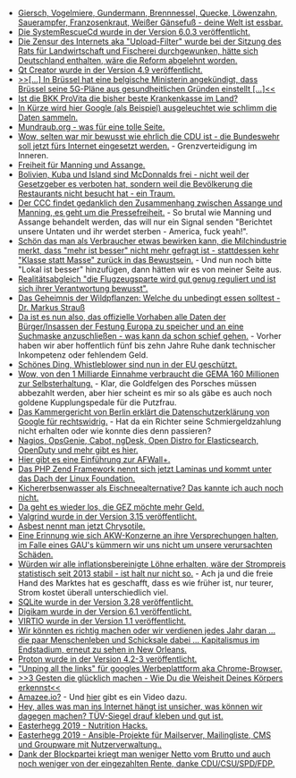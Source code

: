 * [Giersch, Vogelmiere, Gundermann, Brennnessel, Quecke, Löwenzahn, Sauerampfer, Franzosenkraut, Weißer Gänsefuß - deine Welt ist essbar.](https://www.smarticular.net/gesunde-unkraeuter-nicht-bekaempfen-sondern-aufessen/)
* [Die SystemRescueCd wurde in der Version 6.0.3 veröffentlicht.](https://www.planet3dnow.de/cms/45733-__trashed-3/)
* [Die Zensur des Internets aka "Upload-Filter" wurde bei der Sitzung des Rats für Landwirtschaft und Fischerei durchgewunken, hätte sich Deutschland enthalten, wäre die Reform abgelehnt worden.](https://blog.fefe.de/?ts=a24a9258)
* [Qt Creator wurde in der Version 4.9 veröffentlicht.](https://www.phoronix.com/scan.php?page=news_item&px=Qt-Creator-4.9-Released)
* [>>[...] In Brüssel hat eine belgische Ministerin angekündigt, dass Brüssel  seine 5G-Pläne  aus gesundheitlichen Gründen einstellt [...]<<](https://netzfrauen.org/2019/04/15/5g/)
* [Ist die BKK ProVita die bisher beste Krankenkasse im Land?](https://www.careelite.de/nachhaltige-krankenversicherung-gesetzlich/#krankenversicherung)
* [In Kürze wird hier Google (als Beispiel) ausgeleuchtet wie schlimm die Daten sammeln.](https://www.kuketz-blog.de/google-data-collection-eine-fundierte-analyse/)
* [Mundraub.org - was für eine tolle Seite.](https://mundraub.org/)
* [Wow, selten war mir bewusst wie ehrlich die CDU ist - die Bundeswehr soll jetzt fürs Internet eingesetzt werden.](https://blog.fefe.de/?ts=a24a5c40) - Grenzverteidigung im Inneren.
* [Freiheit für Manning und Assange.](https://weltnetz.tv/story/1876-freiheit-fuer-chelsea-manning-und-julian-assange)
* [Bolivien, Kuba und Island sind McDonnalds frei - nicht weil der Gesetzgeber es verboten hat, sondern weil die Bevölkerung die Restaurants nicht besucht hat - ein Traum.](https://netzfrauen.org/2019/04/15/mcdonalds-5/)
* [Der CCC findet gedanklich den Zusammenhang zwischen Assange und Manning, es geht um die Pressefreiheit.](https://www.ccc.de/de/updates/2019/chaos-computer-club-besorgt-uber-aktuelle-angriffe-auf-die-pressefreiheit) - So brutal wie Manning und Assange behandelt werden, das will nur ein Signal senden "Berichtet unsere Untaten und ihr werdet sterben - America, fuck yeah!".
* [Schön das man als Verbraucher etwas bewirken kann, die Milchindustrie merkt, dass "mehr ist besser" nicht mehr gefragt ist - stattdessen kehr "Klasse statt Masse" zurück in das Bewustsein.](https://netzfrauen.org/2019/04/16/milk/) - Und nun noch bitte "Lokal ist besser" hinzufügen, dann hätten wir es von meiner Seite aus.
* [Realitätsabgleich "die Flugzeugsparte wird gut genug reguliert und ist sich ihrer Verantwortung bewusst".](https://blog.fefe.de/?ts=a24b772e)
* [Das Geheimnis der Wildpflanzen: Welche du unbedingt essen solltest - Dr. Markus Strauß](https://www.welt-im-wandel.tv/video/das-geheimnis-der-wildpflanzen-welche-du-unbedingt-essen-solltest-dr-markus-strauss/)
* [Da ist es nun also, das offizielle Vorhaben alle Daten der Bürger/Insassen der Festung Europa zu speicher und an eine Suchmaske anzuschließen - was kann da schon schief gehen.](https://blog.fefe.de/?ts=a248a99d) - Vorher haben wir aber hoffentlich fünf bis zehn Jahre Ruhe dank technischer Inkompetenz oder fehlendem Geld.
* [Schönes Ding, Whistleblower sind nun in der EU geschützt.](https://blog.fefe.de/?ts=a248aa07)
* [Wow, von den 1 Milliarde Einnahme verbraucht die GEMA 160 Millionen zur Selbsterhaltung.](https://blog.fefe.de/?ts=a24843bb) - Klar, die Goldfelgen des Porsches müssen abbezahlt werden, aber hier scheint es mir so als gäbe es auch noch goldene Kupplungspedale für die Putzfrau.
* [Das Kammergericht von Berlin erklärt die Datenschutzerklärung von Google für rechtswidrig.](https://blog.fefe.de/?ts=a248432e) - Hat da ein Richter seine Schmiergeldzahlung nicht erhalten oder wie konnte dies denn passieren?
* [Nagios, OpsGenie, Cabot, ngDesk, Open Distro for Elasticsearch, OpenDuty und mehr gibt es hier.](https://opensource.com/article/19/4/opsgenie-alternatives)
* [Hier gibt es eine Einführung zur AFWall+.](https://www.kuketz-blog.de/afwall-digitaler-tuervorsteher-take-back-control-teil4/)
* [Das PHP Zend Framework nennt sich jetzt Laminas und kommt unter das Dach der Linux Foundation.](https://www.phoronix.com/scan.php?page=news_item&px=PHP-Laminas-Framework)
* [Kichererbsenwasser als Eischneealternative? Das kannte ich auch noch nicht.](https://www.smarticular.net/aquafaba-kichererbsen-eischnee-mousse-mayonnaise-rezept/)
* [Da geht es wieder los, die GEZ möchte mehr Geld.](https://blog.fefe.de/?ts=a24912bd)
* [Valgrind wurde in der Version 3.15 veröffentlicht.](https://www.phoronix.com/scan.php?page=news_item&px=Valgrind-3.15-Released)
* [Asbest nennt man jetzt Chrysotile.](https://netzfrauen.org/2019/04/17/asbest/)
* [Eine Erinnung wie sich AKW-Konzerne an ihre Versprechungen halten, im Falle eines GAU's kümmern wir uns nicht um unsere verursachten Schäden.](https://netzfrauen.org/2019/04/17/fukushima-4/)
* [Würden wir alle inflationsbereinigte Löhne erhalten, wäre der Strompreis statistisch seit 2013 stabil - ist halt nur nicht so.](http://www.sonnenseite.com/de/energie/strompreise-unterscheiden-sich-regional-um-bis-zu-mehrere-hundert-euro-im-jahr.html) - Ach ja und die freie Hand des Marktes hat es geschafft, dass es wie früher ist, nur teurer, Strom kostet überall unterschiedlich viel.
* [SQLite wurde in der Version 3.28 veröffentlicht.](https://www.phoronix.com/scan.php?page=news_item&px=SQLite-3.28-Released)
* [Digikam wurde in der Version 6.1 veröffentlicht.](https://www.pro-linux.de/news/1/26988/digikam-61-mit-neuer-plugin-schnittstelle.html)
* [VIRTIO wurde in der Version 1.1 veröffentlicht.](https://www.phoronix.com/scan.php?page=news_item&px=VIRTIO-1.1-Released)
* [Wir könnten es richtig machen oder wir verdienen jedes Jahr daran ... die paar Menschenleben und Schicksale dabei ... Kapitalismus im Endstadium, erneut zu sehen in New Orleans.](https://blog.fefe.de/?ts=a247e25c)
* [Proton wurde in der Version 4.2-3 veröffentlicht.](https://www.phoronix.com/scan.php?page=news_item&px=Steam-Proton-4.2-3)
* ["Unping all the links" für googles Werbeplattform aka Chrome-Browser.](https://tuxproject.de/blog/2019/04/in-eigener-sache-unping-all-the-links/)
* [>>3 Gesten die glücklich machen - Wie Du die Weisheit Deines Körpers erkennst<<](https://www.welt-im-wandel.tv/video/3-gesten-die-gluecklich-machen-wie-du-die-weisheit-deines-koerpers-erkennst/)
* [Amazee.io?](https://www.amazee.io/) - Und [hier](https://koeln.ftp.media.ccc.de/events/eh2019/h264-hd/eh19-159-deu-Open_Source_-_Wenn_dein_taeglich_Brot_fuer_jeden_einsehbar_ist_hd.mp4) gibt es ein Video dazu.
* [Hey, alles was man ins Internet hängt ist unsicher, was können wir dagegen machen? TÜV-Siegel drauf kleben und gut ist.](https://tuxproject.de/blog/2019/04/alexa-sichere-mein-kraftwerk/)
* [Easterhegg 2019 - Nutrition Hacks.](https://mirror.netcologne.de/CCC/events/eh2019/h264-hd/eh19-114-deu-Nutrition_Hacks_hd.mp4)
* [Easterhegg 2019 - Ansible-Projekte für Mailserver, Mailingliste, CMS und Groupware mit Nutzerverwaltung..](https://mirror.netcologne.de/CCC/events/eh2019/h264-hd/eh19-114-deu-Nutrition_Hacks_hd.mp4)
* [Dank der Blockpartei kriegt man weniger Netto vom Brutto und auch noch weniger von der eingezahlten Rente, danke CDU/CSU/SPD/FDP.](https://www.neopresse.com/politik/so-schafft-die-merkel-regierung-die-gesetzliche-rente-ab/)
